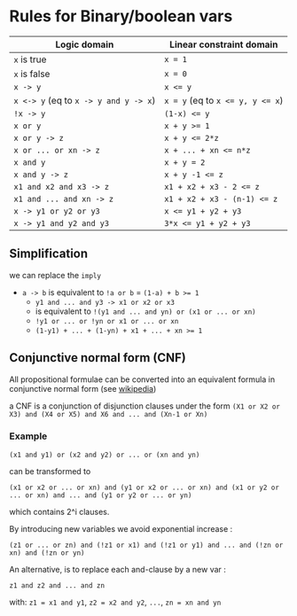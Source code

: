 # Rules for Binary/boolean vars

| Logic domain            | Linear constraint domain    |
| ----------------------- | --------------------------- |
| `x` is true | `x = 1`  |
| `x` is false | `x = 0`  |
| `x -> y` | `x <= y`  |
| `x <-> y` (eq to `x -> y and y -> x`) | `x = y` (eq to `x <= y, y <= x`)  |
| `!x -> y` | `(1-x) <= y`  |
| `x or y` | `x + y >= 1`  |
| `x or y -> z` | `x + y <= 2*z`  |
| `x or ... or xn -> z` | `x + ... + xn <= n*z`  |
| `x and y` | `x + y = 2`  |
| `x and y -> z` | `x + y -1 <= z`  |
| `x1 and x2 and x3 -> z` | `x1 + x2 + x3 - 2 <= z`  |
| `x1 and ... and xn -> z` | `x1 + x2 + x3 - (n-1) <= z`  |
| `x -> y1 or y2 or y3` | `x <= y1 + y2 + y3`  |
| `x -> y1 and y2 and y3` | `3*x <= y1 + y2 + y3`  |

## Simplification

we can replace the `imply`

- `a -> b` is equivalent to `!a or b` = `(1-a) + b >= 1`
  -  `y1 and ... and y3 -> x1 or x2 or x3` 
  - is equivalent to `!(y1 and ... and yn) or (x1 or ... or xn)`
  - `!y1 or ... or !yn or x1 or ... or xn`
  - `(1-y1) + ... + (1-yn) + x1 + ... + xn >= 1`

## Conjunctive normal form (CNF)

All propositional formulae can be converted into an equivalent formula in conjunctive normal form (see [wikipedia](https://en.wikipedia.org/wiki/Conjunctive_normal_form))

a CNF is a conjunction of disjunction clauses under the form `(X1 or X2 or X3) and (X4 or X5) and X6 and ... and (Xn-1 or Xn)`

### Example

`(x1 and y1) or (x2 and y2) or ... or (xn and yn)`

can be transformed to

`(x1 or x2 or ... or xn) and (y1 or x2 or ... or xn) and (x1 or y2 or ... or xn) and ... and (y1 or y2 or ... or yn)`

which contains 2^i clauses.

By introducing new variables we avoid exponential increase :

`(z1 or ... or zn) and (!z1 or x1) and (!z1 or y1) and ... and (!zn or xn) and (!zn or yn)`

An alternative, is to replace each and-clause by a new var :

`z1 and z2 and ... and zn`

with: `z1 = x1 and y1`, `z2 = x2 and y2`, `...`, `zn = xn and yn`


